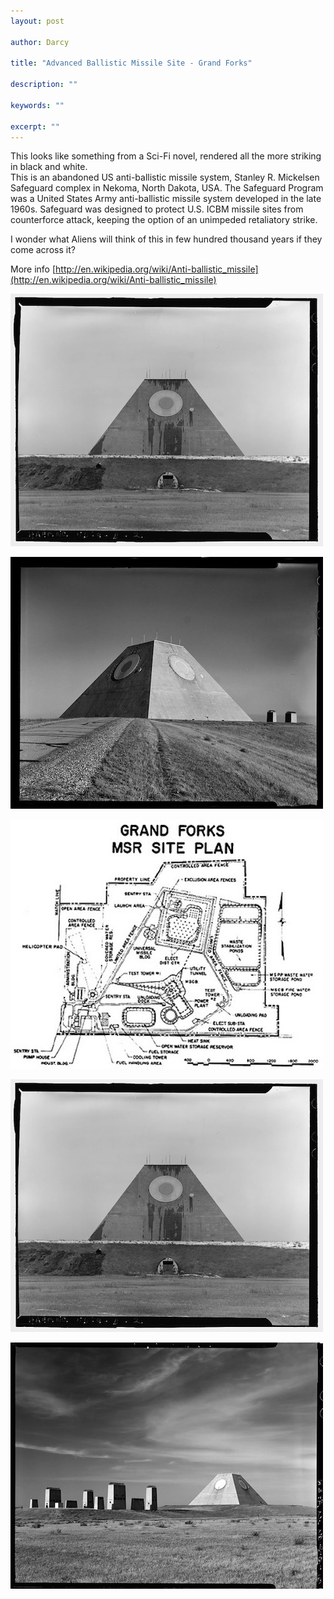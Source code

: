 ```yaml
---
layout: post

author: Darcy

title: "Advanced Ballistic Missile Site - Grand Forks"

description: ""

keywords: ""

excerpt: ""
---
```


This looks like something from a Sci-Fi novel, rendered all the more striking in black and white.<br>
This is an abandoned US anti-ballistic missile system, Stanley R. Mickelsen Safeguard complex in Nekoma, North Dakota, USA. The Safeguard Program was a United States Army anti-ballistic missile system developed in the late 1960s. Safeguard was designed to protect U.S. ICBM missile sites from counterforce attack, keeping the option of an unimpeded retaliatory strike.

I wonder what Aliens will think of this in few hundred thousand years if they come across it?


More info [http://en.wikipedia.org/wiki/Anti-ballistic_missile](http://en.wikipedia.org/wiki/Anti-ballistic_missile)

![ABM](/images/posts/2013/abm/199335pv.jpg)

![ABM](/images/posts/2013/abm/ABM--199339pv-1.jpg)

![ABM](/images/posts/2013/abm/ABM--map.jpg)

![ABM](/images/posts/2013/abm/199335pv.jpg)

![ABM](/images/posts/2013/abm/ABM--SRMSC_MSR_HAER_ND-9-B.jpg)


